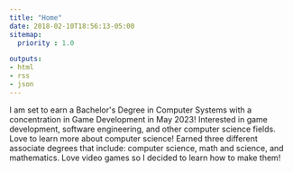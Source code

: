 ```yaml
---
title: "Home"
date: 2018-02-10T18:56:13-05:00
sitemap:
  priority : 1.0

outputs:
- html
- rss
- json
---
```

I am set to earn a Bachelor's Degree in Computer Systems with a concentration in Game Development in May 2023! 
Interested in game development, software engineering, and other computer science fields. 
Love to learn more about computer science! Earned three 
different associate degrees that include: computer science, math and science, and mathematics. 
Love video games so I decided to learn how to make them!
